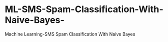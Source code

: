 # ML-SMS-Spam-Classification-With-Naive-Bayes-
Machine Learning-SMS Spam Classification With Naive Bayes  
